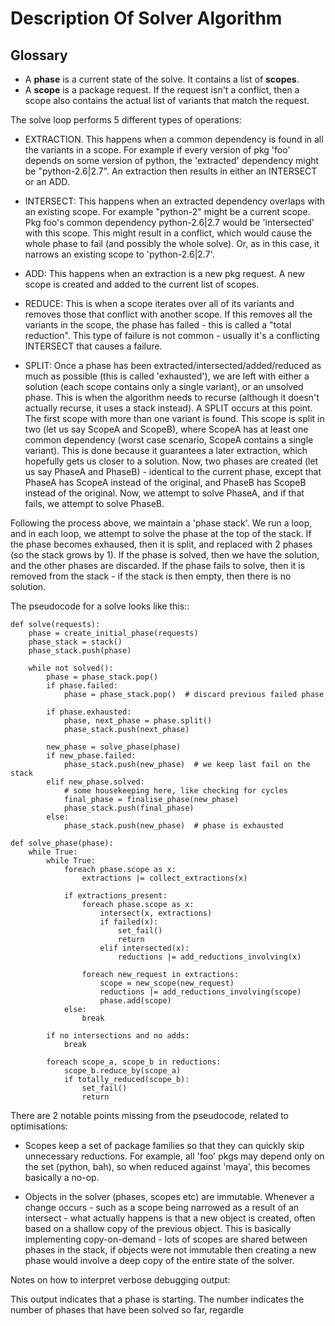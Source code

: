 # Description Of Solver Algorithm

## Glossary

* A **phase** is a current state of the solve. It contains a list of **scopes**.
* A **scope** is a package request. If the request isn't a conflict, then a scope
  also contains the actual list of variants that match the request.

The solve loop performs 5 different types of operations:

* EXTRACTION. This happens when a common dependency is found in all the variants
  in a scope. For example if every version of pkg 'foo' depends on some version
  of python, the 'extracted' dependency might be "python-2.6|2.7". An extraction
  then results in either an INTERSECT or an ADD.

* INTERSECT: This happens when an extracted dependency overlaps with an existing
  scope. For example "python-2" might be a current scope. Pkg foo's common dependency
  python-2.6|2.7 would be 'intersected' with this scope. This might result in a
  conflict, which would cause the whole phase to fail (and possibly the whole solve).
  Or, as in this case, it narrows an existing scope to 'python-2.6|2.7'.

* ADD: This happens when an extraction is a new pkg request. A new scope is
  created and added to the current list of scopes.

* REDUCE: This is when a scope iterates over all of its variants and removes those
  that conflict with another scope. If this removes all the variants in the scope,
  the phase has failed - this is called a "total reduction". This type of failure
  is not common - usually it's a conflicting INTERSECT that causes a failure.

* SPLIT: Once a phase has been extracted/intersected/added/reduced as much as
  possible (this is called 'exhausted'), we are left with either a solution (each
  scope contains only a single variant), or an unsolved phase. This is when the
  algorithm needs to recurse (although it doesn't actually recurse, it uses a stack
  instead). A SPLIT occurs at this point. The first scope with more than one
  variant is found. This scope is split in two (let us say ScopeA and ScopeB),
  where ScopeA has at least one common dependency (worst case scenario, ScopeA
  contains a single variant). This is done because it guarantees a later extraction,
  which hopefully gets us closer to a solution. Now, two phases are created (let us
  say PhaseA and PhaseB) - identical to the current phase, except that PhaseA has
  ScopeA instead of the original, and PhaseB has ScopeB instead of the original.
  Now, we attempt to solve PhaseA, and if that fails, we attempt to solve PhaseB.

Following the process above, we maintain a 'phase stack'. We run a loop, and in
each loop, we attempt to solve the phase at the top of the stack. If the phase
becomes exhaused, then it is split, and replaced with 2 phases (so the stack
grows by 1). If the phase is solved, then we have the solution, and the other
phases are discarded. If the phase fails to solve, then it is removed from the
stack - if the stack is then empty, then there is no solution.

The pseudocode for a solve looks like this::

    def solve(requests):
        phase = create_initial_phase(requests)
        phase_stack = stack()
        phase_stack.push(phase)

        while not solved():
            phase = phase_stack.pop()
            if phase.failed:
                phase = phase_stack.pop()  # discard previous failed phase

            if phase.exhausted:
                phase, next_phase = phase.split()
                phase_stack.push(next_phase)

            new_phase = solve_phase(phase)
            if new_phase.failed:
                phase_stack.push(new_phase)  # we keep last fail on the stack
            elif new_phase.solved:
                # some housekeeping here, like checking for cycles
                final_phase = finalise_phase(new_phase)
                phase_stack.push(final_phase)
            else:
                phase_stack.push(new_phase)  # phase is exhausted

    def solve_phase(phase):
        while True:
            while True:
                foreach phase.scope as x:
                    extractions |= collect_extractions(x)

                if extractions_present:
                    foreach phase.scope as x:
                        intersect(x, extractions)
                        if failed(x):
                            set_fail()
                            return
                        elif intersected(x):
                            reductions |= add_reductions_involving(x)

                    foreach new_request in extractions:
                        scope = new_scope(new_request)
                        reductions |= add_reductions_involving(scope)
                        phase.add(scope)
                else:
                    break

            if no intersections and no adds:
                break

            foreach scope_a, scope_b in reductions:
                scope_b.reduce_by(scope_a)
                if totally_reduced(scope_b):
                    set_fail()
                    return

There are 2 notable points missing from the pseudocode, related to optimisations:

* Scopes keep a set of package families so that they can quickly skip unnecessary
  reductions. For example, all 'foo' pkgs may depend only on the set (python, bah),
  so when reduced against 'maya', this becomes basically a no-op.

* Objects in the solver (phases, scopes etc) are immutable. Whenever a change
  occurs - such as a scope being narrowed as a result of an intersect - what
  actually happens is that a new object is created, often based on a shallow copy
  of the previous object. This is basically implementing copy-on-demand - lots of
  scopes are shared between phases in the stack, if objects were not immutable
  then creating a new phase would involve a deep copy of the entire state of the
  solver.

Notes on how to interpret verbose debugging output:

This output indicates that a phase is starting. The number indicates the number
of phases that have been solved so far, regardle
